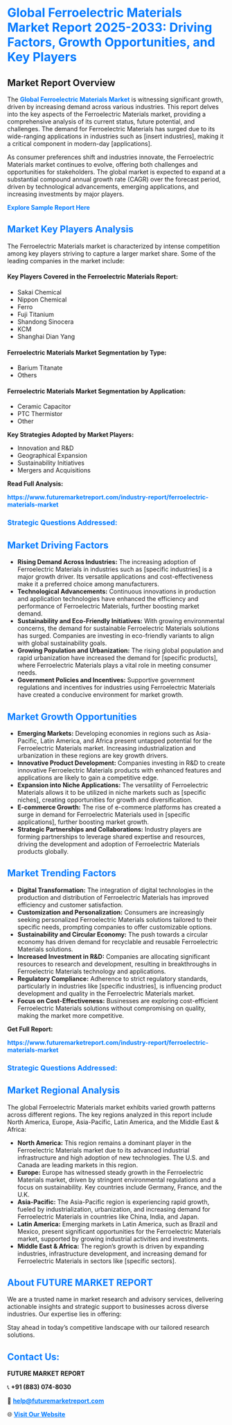<h1 style="color: #007BFF;">Global Ferroelectric Materials Market Report 2025-2033: Driving Factors, Growth Opportunities, and Key Players</h1>

<section id="overview">
<h2>Market Report Overview</h2>
<p>The <a href="https://www.futuremarketreport.com/industry-report/ferroelectric-materials-market" style="color: #007BFF; text-decoration: none;"><strong>Global Ferroelectric Materials Market</strong></a> is witnessing significant growth, driven by increasing demand across various industries. This report delves into the key aspects of the Ferroelectric Materials market, providing a comprehensive analysis of its current status, future potential, and challenges. The demand for Ferroelectric Materials has surged due to its wide-ranging applications in industries such as [insert industries], making it a critical component in modern-day [applications].</p>
<p>As consumer preferences shift and industries innovate, the Ferroelectric Materials market continues to evolve, offering both challenges and opportunities for stakeholders. The global market is expected to expand at a substantial compound annual growth rate (CAGR) over the forecast period, driven by technological advancements, emerging applications, and increasing investments by major players.</p>
</section>

<section id="overview">
<p><a href="https://www.futuremarketreport.com/request-sample/reportId=55254" style="color: #007BFF; text-decoration: none;"><strong>Explore Sample Report Here</strong></a></p>
</section>

<section id="key-players">
<h2 style="color: #007BFF;">Market Key Players Analysis</h2>
<p>The Ferroelectric Materials market is characterized by intense competition among key players striving to capture a larger market share. Some of the leading companies in the market include:</p>
<h4>Key Players Covered in the Ferroelectric Materials Report:</h4>
<ul><li>Sakai Chemical</li><li>Nippon Chemical</li><li>Ferro</li><li>Fuji Titanium</li><li>Shandong Sinocera</li><li>KCM</li><li>Shanghai Dian Yang</li></ul>
<h4>Ferroelectric Materials Market Segmentation by Type:</h4>
<ul><li>Barium Titanate</li><li>Others</li></ul>

<h4>Ferroelectric Materials Market Segmentation by Application:</h4>
<ul><li>Ceramic Capacitor</li><li>PTC Thermistor</li><li>Other</li></ul>
<p><strong>Key Strategies Adopted by Market Players:</strong></p>
<ul>
<li>Innovation and R&D</li>
<li>Geographical Expansion</li>
<li>Sustainability Initiatives</li>
<li>Mergers and Acquisitions</li>
</ul>
</section>

<section>
<p><strong>Read Full Analysis: </strong></p><a href="https://www.futuremarketreport.com/industry-report/ferroelectric-materials-market" style="color: #007BFF; text-decoration: none;"><strong>https://www.futuremarketreport.com/industry-report/ferroelectric-materials-market</strong></a>
<h3 style="color: #007BFF;">Strategic Questions Addressed:</h3>
</section>

<section id="driving-factors">
<h2 style="color: #007BFF;">Market Driving Factors</h2>
<ul>
<li><strong>Rising Demand Across Industries:</strong> The increasing adoption of Ferroelectric Materials in industries such as [specific industries] is a major growth driver. Its versatile applications and cost-effectiveness make it a preferred choice among manufacturers.</li>
<li><strong>Technological Advancements:</strong> Continuous innovations in production and application technologies have enhanced the efficiency and performance of Ferroelectric Materials, further boosting market demand.</li>
<li><strong>Sustainability and Eco-Friendly Initiatives:</strong> With growing environmental concerns, the demand for sustainable Ferroelectric Materials solutions has surged. Companies are investing in eco-friendly variants to align with global sustainability goals.</li>
<li><strong>Growing Population and Urbanization:</strong> The rising global population and rapid urbanization have increased the demand for [specific products], where Ferroelectric Materials plays a vital role in meeting consumer needs.</li>
<li><strong>Government Policies and Incentives:</strong> Supportive government regulations and incentives for industries using Ferroelectric Materials have created a conducive environment for market growth.</li>
</ul>
</section>

<section id="growth-opportunities">
<h2 style="color: #007BFF;">Market Growth Opportunities</h2>
<ul>
<li><strong>Emerging Markets:</strong> Developing economies in regions such as Asia-Pacific, Latin America, and Africa present untapped potential for the Ferroelectric Materials market. Increasing industrialization and urbanization in these regions are key growth drivers.</li>
<li><strong>Innovative Product Development:</strong> Companies investing in R&D to create innovative Ferroelectric Materials products with enhanced features and applications are likely to gain a competitive edge.</li>
<li><strong>Expansion into Niche Applications:</strong> The versatility of Ferroelectric Materials allows it to be utilized in niche markets such as [specific niches], creating opportunities for growth and diversification.</li>
<li><strong>E-commerce Growth:</strong> The rise of e-commerce platforms has created a surge in demand for Ferroelectric Materials used in [specific applications], further boosting market growth.</li>
<li><strong>Strategic Partnerships and Collaborations:</strong> Industry players are forming partnerships to leverage shared expertise and resources, driving the development and adoption of Ferroelectric Materials products globally.</li>
</ul>
</section>

<section id="trending-factors">
<h2 style="color: #007BFF;">Market Trending Factors</h2>
<ul>
<li><strong>Digital Transformation:</strong> The integration of digital technologies in the production and distribution of Ferroelectric Materials has improved efficiency and customer satisfaction.</li>
<li><strong>Customization and Personalization:</strong> Consumers are increasingly seeking personalized Ferroelectric Materials solutions tailored to their specific needs, prompting companies to offer customizable options.</li>
<li><strong>Sustainability and Circular Economy:</strong> The push towards a circular economy has driven demand for recyclable and reusable Ferroelectric Materials solutions.</li>
<li><strong>Increased Investment in R&D:</strong> Companies are allocating significant resources to research and development, resulting in breakthroughs in Ferroelectric Materials technology and applications.</li>
<li><strong>Regulatory Compliance:</strong> Adherence to strict regulatory standards, particularly in industries like [specific industries], is influencing product development and quality in the Ferroelectric Materials market.</li>
<li><strong>Focus on Cost-Effectiveness:</strong> Businesses are exploring cost-efficient Ferroelectric Materials solutions without compromising on quality, making the market more competitive.</li>
</ul>
</section>

<section>
<p><strong>Get Full Report: </strong></p><a href="https://www.futuremarketreport.com/industry-report/ferroelectric-materials-market" style="color: #007BFF; text-decoration: none;"><strong>https://www.futuremarketreport.com/industry-report/ferroelectric-materials-market</strong></a>
<h3 style="color: #007BFF;">Strategic Questions Addressed:</h3>
</section>


<section id="regional-analysis">
<h2 style="color: #007BFF;">Market Regional Analysis</h2>
<p>The global Ferroelectric Materials market exhibits varied growth patterns across different regions. The key regions analyzed in this report include North America, Europe, Asia-Pacific, Latin America, and the Middle East & Africa:</p>
<ul>
<li><strong>North America:</strong> This region remains a dominant player in the Ferroelectric Materials market due to its advanced industrial infrastructure and high adoption of new technologies. The U.S. and Canada are leading markets in this region.</li>
<li><strong>Europe:</strong> Europe has witnessed steady growth in the Ferroelectric Materials market, driven by stringent environmental regulations and a focus on sustainability. Key countries include Germany, France, and the U.K.</li>
<li><strong>Asia-Pacific:</strong> The Asia-Pacific region is experiencing rapid growth, fueled by industrialization, urbanization, and increasing demand for Ferroelectric Materials in countries like China, India, and Japan.</li>
<li><strong>Latin America:</strong> Emerging markets in Latin America, such as Brazil and Mexico, present significant opportunities for the Ferroelectric Materials market, supported by growing industrial activities and investments.</li>
<li><strong>Middle East & Africa:</strong> The region’s growth is driven by expanding industries, infrastructure development, and increasing demand for Ferroelectric Materials in sectors like [specific sectors].</li>
</ul>
</section>

<footer>
<h2 style="color: #007BFF;">About FUTURE MARKET REPORT</h2>
<p>We are a trusted name in market research and advisory services, delivering actionable insights and strategic support to businesses across diverse industries. Our expertise lies in offering:</p>

<p>Stay ahead in today’s competitive landscape with our tailored research solutions.</p>

<h2 style="color: #007BFF;">Contact Us:</h2>
<p><strong>FUTURE MARKET REPORT</strong></p>
<p>📞 <strong>+91 (883) 074-8030</strong></p>
<p>📧 <strong><a href="mailto:help@futuremarketreport.com" style="color: #007BFF;">help@futuremarketreport.com</a></strong></p>
<p>🌐 <strong><a href="https://www.futuremarketreport.com/" style="color: #007BFF;">Visit Our Website</a></strong></p>
</footer>